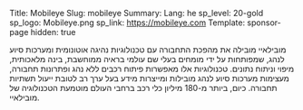 Title: Mobileye
Slug: mobileye
Summary:
Lang: he
sp_level: 20-gold
sp_logo: Mobileye.png
sp_link: https://mobileye.com
Template: sponsor-page
hidden: true

מובילאיי מובילה את מהפכת התחבורה עם טכנולוגיות נהיגה אוטונומית ומערכות
סיוע לנהג, שמפותחות על ידי מומחים בעלי שם עולמי בראיה ממוחשבת, בינה
מלאכותית, מיפוי וניתוח נתונים. טכנולוגיות אלו מאפשרות פיתוח רכבים ללא
נהג ופתרונות תחבורה, מעצימות מערכות סיוע לנהג מובילות ומייצרות מידע
בעל ערך רב לטובת ייעול תשתיות תחבורה. כיום, ביותר מ-180 מיליון כלי רכב
ברחבי העולם מוטמעת הטכנולוגיה של מובילאיי.
